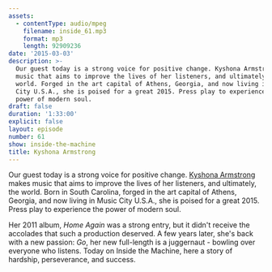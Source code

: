 ```yaml
---
assets:
  - contentType: audio/mpeg
    filename: inside_61.mp3
    format: mp3
    length: 92909236
date: '2015-03-03'
description: >-
  Our guest today is a strong voice for positive change. Kyshona Armstrong makes
  music that aims to improve the lives of her listeners, and ultimately, the
  world. Forged in the art capital of Athens, Georgia, and now living in Music
  City U.S.A., she is poised for a great 2015. Press play to experience the
  power of modern soul.
draft: false
duration: '1:33:00'
explicit: false
layout: episode
number: 61
show: inside-the-machine
title: Kyshona Armstrong
---
```

Our guest today is a strong voice for positive change. [Kyshona Armstrong](http://kyshona.com) makes music that aims to improve the lives of her listeners, and ultimately, the world. Born in South Carolina, forged in the art capital of Athens, Georgia, and now living in Music City U.S.A., she is poised for a great 2015. Press play to experience the power of modern soul.

Her 2011 album, *Home Again* was a strong entry, but it didn't receive the accolades that such a production deserved. A few years later, she's back with a new passion: *Go*, her new full-length is a juggernaut - bowling over everyone who listens. Today on Inside the Machine, here a story of hardship, perseverance, and success.